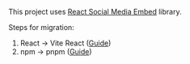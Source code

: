 This project uses [React Social Media Embed](https://www.npmjs.com/package/react-social-media-embed) library.

Steps for migration:

1. React -> Vite React ([Guide](https://www.robinwieruch.de/vite-create-react-app/))
2. npm -> pnpm ([Guide](https://britishgeologicalsurvey.github.io/development/migrating-from-npm-to-pnpm/))
